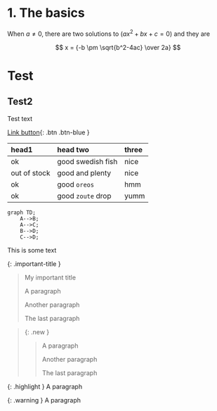 # 1. The basics

When $a \ne 0$, there are two solutions to $(ax^2 + bx + c = 0)$ and they are 

$$ x = {-b \pm \sqrt{b^2-4ac} \over 2a} $$

# Test

## Test2

Test text

[Link button](https://szepilot.github.io/web){: .btn .btn-blue }

| head1        | head two          | three |
|:-------------|:------------------|:------|
| ok           | good swedish fish | nice  |
| out of stock | good and plenty   | nice  |
| ok           | good `oreos`      | hmm   |
| ok           | good `zoute` drop | yumm  |


```mermaid
graph TD;
    A-->B;
    A-->C;
    B-->D;
    C-->D;
```

This is some text

{: .important-title }
> My important title
>
> A paragraph
>
> Another paragraph
>
> The last paragraph



> {: .new }
> > A paragraph
> >
> > Another paragraph
> >
> > The last paragraph


{: .highlight }
A paragraph

{: .warning }
A paragraph
